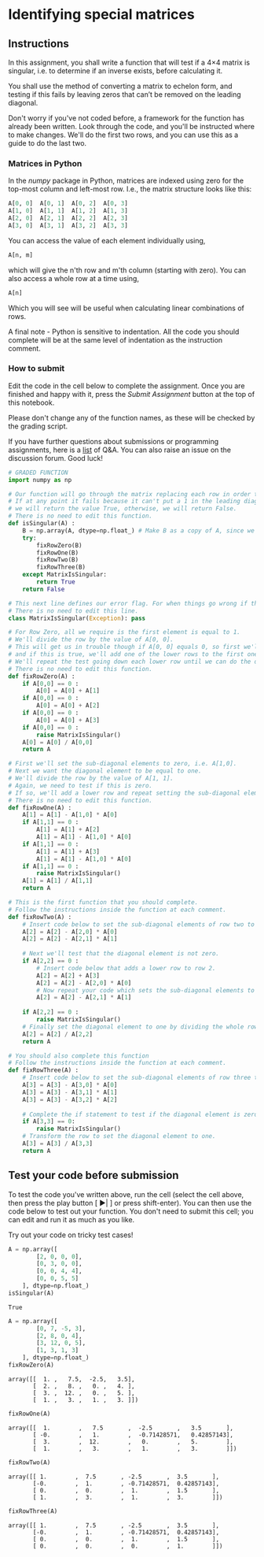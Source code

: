 
# Identifying special matrices
## Instructions
In this assignment, you shall write a function that will test if a 4×4 matrix is singular, i.e. to determine if an inverse exists, before calculating it.

You shall use the method of converting a matrix to echelon form, and testing if this fails by leaving zeros that can’t be removed on the leading diagonal.

Don't worry if you've not coded before, a framework for the function has already been written.
Look through the code, and you'll be instructed where to make changes.
We'll do the first two rows, and you can use this as a guide to do the last two.

### Matrices in Python
In the *numpy* package in Python, matrices are indexed using zero for the top-most column and left-most row.
I.e., the matrix structure looks like this:
```python
A[0, 0]  A[0, 1]  A[0, 2]  A[0, 3]
A[1, 0]  A[1, 1]  A[1, 2]  A[1, 3]
A[2, 0]  A[2, 1]  A[2, 2]  A[2, 3]
A[3, 0]  A[3, 1]  A[3, 2]  A[3, 3]
```
You can access the value of each element individually using,
```python
A[n, m]
```
which will give the n'th row and m'th column (starting with zero).
You can also access a whole row at a time using,
```python
A[n]
```
Which you will see will be useful when calculating linear combinations of rows.

A final note - Python is sensitive to indentation.
All the code you should complete will be at the same level of indentation as the instruction comment.

### How to submit
Edit the code in the cell below to complete the assignment.
Once you are finished and happy with it, press the *Submit Assignment* button at the top of this notebook.

Please don't change any of the function names, as these will be checked by the grading script.

If you have further questions about submissions or programming assignments, here is a [list](https://www.coursera.org/learn/linear-algebra-machine-learning/discussions/weeks/1/threads/jB4klkn5EeibtBIQyzFmQg) of Q&A. You can also raise an issue on the discussion forum. Good luck!


```python
# GRADED FUNCTION
import numpy as np

# Our function will go through the matrix replacing each row in order turning it into echelon form.
# If at any point it fails because it can't put a 1 in the leading diagonal,
# we will return the value True, otherwise, we will return False.
# There is no need to edit this function.
def isSingular(A) :
    B = np.array(A, dtype=np.float_) # Make B as a copy of A, since we're going to alter it's values.
    try:
        fixRowZero(B)
        fixRowOne(B)
        fixRowTwo(B)
        fixRowThree(B)
    except MatrixIsSingular:
        return True
    return False

# This next line defines our error flag. For when things go wrong if the matrix is singular.
# There is no need to edit this line.
class MatrixIsSingular(Exception): pass

# For Row Zero, all we require is the first element is equal to 1.
# We'll divide the row by the value of A[0, 0].
# This will get us in trouble though if A[0, 0] equals 0, so first we'll test for that,
# and if this is true, we'll add one of the lower rows to the first one before the division.
# We'll repeat the test going down each lower row until we can do the division.
# There is no need to edit this function.
def fixRowZero(A) :
    if A[0,0] == 0 :
        A[0] = A[0] + A[1]
    if A[0,0] == 0 :
        A[0] = A[0] + A[2]
    if A[0,0] == 0 :
        A[0] = A[0] + A[3]
    if A[0,0] == 0 :
        raise MatrixIsSingular()
    A[0] = A[0] / A[0,0]
    return A

# First we'll set the sub-diagonal elements to zero, i.e. A[1,0].
# Next we want the diagonal element to be equal to one.
# We'll divide the row by the value of A[1, 1].
# Again, we need to test if this is zero.
# If so, we'll add a lower row and repeat setting the sub-diagonal elements to zero.
# There is no need to edit this function.
def fixRowOne(A) :
    A[1] = A[1] - A[1,0] * A[0]
    if A[1,1] == 0 :
        A[1] = A[1] + A[2]
        A[1] = A[1] - A[1,0] * A[0]
    if A[1,1] == 0 :
        A[1] = A[1] + A[3]
        A[1] = A[1] - A[1,0] * A[0]
    if A[1,1] == 0 :
        raise MatrixIsSingular()
    A[1] = A[1] / A[1,1]
    return A

# This is the first function that you should complete.
# Follow the instructions inside the function at each comment.
def fixRowTwo(A) :
    # Insert code below to set the sub-diagonal elements of row two to zero (there are two of them).
    A[2] = A[2] - A[2,0] * A[0]
    A[2] = A[2] - A[2,1] * A[1]
    
    # Next we'll test that the diagonal element is not zero.
    if A[2,2] == 0 :
        # Insert code below that adds a lower row to row 2.
        A[2] = A[2] + A[3]
        A[2] = A[2] - A[2,0] * A[0]
        # Now repeat your code which sets the sub-diagonal elements to zero.
        A[2] = A[2] - A[2,1] * A[1]
        
    if A[2,2] == 0 :
        raise MatrixIsSingular()
    # Finally set the diagonal element to one by dividing the whole row by that element.
    A[2] = A[2] / A[2,2]
    return A

# You should also complete this function
# Follow the instructions inside the function at each comment.
def fixRowThree(A) :
    # Insert code below to set the sub-diagonal elements of row three to zero.
    A[3] = A[3] - A[3,0] * A[0]
    A[3] = A[3] - A[3,1] * A[1]
    A[3] = A[3] - A[3,2] * A[2]
    
    # Complete the if statement to test if the diagonal element is zero.
    if A[3,3] == 0:
        raise MatrixIsSingular()
    # Transform the row to set the diagonal element to one.
    A[3] = A[3] / A[3,3]
    return A
```

## Test your code before submission
To test the code you've written above, run the cell (select the cell above, then press the play button [ ▶| ] or press shift-enter).
You can then use the code below to test out your function.
You don't need to submit this cell; you can edit and run it as much as you like.

Try out your code on tricky test cases!


```python
A = np.array([
        [2, 0, 0, 0],
        [0, 3, 0, 0],
        [0, 0, 4, 4],
        [0, 0, 5, 5]
    ], dtype=np.float_)
isSingular(A)
```




    True




```python
A = np.array([
        [0, 7, -5, 3],
        [2, 8, 0, 4],
        [3, 12, 0, 5],
        [1, 3, 1, 3]
    ], dtype=np.float_)
fixRowZero(A)
```




    array([[  1. ,   7.5,  -2.5,   3.5],
           [  2. ,   8. ,   0. ,   4. ],
           [  3. ,  12. ,   0. ,   5. ],
           [  1. ,   3. ,   1. ,   3. ]])




```python
fixRowOne(A)
```




    array([[  1.        ,   7.5       ,  -2.5       ,   3.5       ],
           [ -0.        ,   1.        ,  -0.71428571,   0.42857143],
           [  3.        ,  12.        ,   0.        ,   5.        ],
           [  1.        ,   3.        ,   1.        ,   3.        ]])




```python
fixRowTwo(A)
```




    array([[ 1.        ,  7.5       , -2.5       ,  3.5       ],
           [-0.        ,  1.        , -0.71428571,  0.42857143],
           [ 0.        ,  0.        ,  1.        ,  1.5       ],
           [ 1.        ,  3.        ,  1.        ,  3.        ]])




```python
fixRowThree(A)
```




    array([[ 1.        ,  7.5       , -2.5       ,  3.5       ],
           [-0.        ,  1.        , -0.71428571,  0.42857143],
           [ 0.        ,  0.        ,  1.        ,  1.5       ],
           [ 0.        ,  0.        ,  0.        ,  1.        ]])


